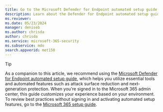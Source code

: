 ```yaml
---
title: Go to the Microsoft Defender for Endpoint automated setup guide
description: Learn about the Defender for Endpoint automated setup guide.
ms.reviewer: 
ms.date: 05/23/2024
manager: deniseb
ms.author: chrisda
author: chrisda
ms.service: microsoft-365-security
ms.subservice: mdo
search.appverid: met150
---
```


> [!TIP]
> As a companion to this article, we recommend using the [Microsoft Defender for Endpoint automated setup guide](https://go.microsoft.com/fwlink/p/?linkid=2268615), which helps you utilize essential tools and automated features such as attack surface reduction and next-generation protection. When you're signed in to the Microsoft 365 admin center, this guide customizes your experience based on your environment. To review best practices without signing in and activating automated setup features, go to the [Microsoft 365 setup guide](https://go.microsoft.com/fwlink/p/?linkid=2268522).
